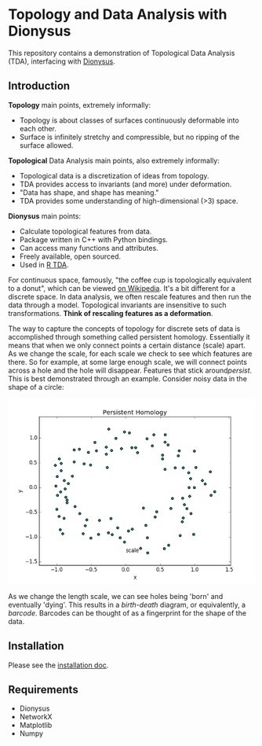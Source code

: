 # Topology and Data Analysis with Dionysus

This repository contains a demonstration of Topological Data Analysis (TDA),
interfacing with [Dionysus](http://www.mrzv.org/software/dionysus/).

## Introduction

**Topology** main points, extremely informally:
* Topology is about classes of surfaces continuously deformable into each other.
* Surface is infinitely stretchy and compressible, but no ripping of the surface allowed.

**Topological** Data Analysis main points, also extremely informally:
* Topological data is a discretization of ideas from topology.
* TDA provides access to invariants (and more) under deformation.
* "Data has shape, and shape has meaning."
* TDA provides some understanding of high-dimensional (>3) space.

**Dionysus** main points:
* Calculate topological features from data.
* Package written in C++ with Python bindings.
* Can access many functions and attributes.
* Freely available, open sourced.
* Used in [R TDA](https://cran.r-project.org/web/packages/TDA/index.html).

For continuous space, famously, "the coffee cup is topologically equivalent to
a donut", which can be viewed
[on Wikipedia](https://upload.wikimedia.org/wikipedia/commons/2/26/Mug_and_Torus_morph.gif).  It's a bit different for a discrete space.
In data analysis, we often rescale features and then run the data through
a model.  Topological invariants are
insensitive to such transformations.  **Think of rescaling features as a
deformation**.

The way to capture the concepts of topology for discrete sets of data is
accomplished through something called persistent homology.  Essentially it
means that when we only connect points a certain distance (scale) apart.  As we
change the scale, for each scale we check to see which features are there.  So
for example, at some large enough scale, we will connect points across a hole
and the hole will disappear. Features that stick around*persist*. This is best
demonstrated through an example.  Consider noisy data in the shape of a circle:

![cycle persistence](images/animated_persistence.gif)

As we change the length scale, we can see holes being 'born' and eventually
'dying'.  This results in a *birth-death* diagram, or equivalently, a
*barcode*.  Barcodes can be thought of as a fingerprint for the shape of the
data.

## Installation

Please see the [installation doc](docs/Installation.md).

## Requirements

* Dionysus
* NetworkX
* Matplotlib
* Numpy
